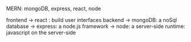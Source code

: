 MERN: mongoDB, express, react, node
 
frontend -> react : build user interfaces
backend ->  mongoDB: a noSql database
        ->  express: a node.js framework
        ->  node: a server-side runtime: javascript on the server-side 